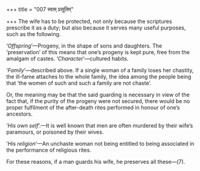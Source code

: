 +++
title = "007 स्वाम् प्रसूतिम्"

+++
The wife has to be protected, not only because the scriptures prescribe
it as a duty; but also because it serves many useful purposes, such as
the following.

‘*Offspring*’—Progeny, in the shape of sons and daughters. The
‘preservation’ of this means that one’s progeny is kept pure, free from
the amalgam of castes. ‘*Character*’—cultured habits.

‘*Family*’—described above. If a single woman of a family loses her
chastity, the ill-fame attaches to the whole family, the idea among the
people being that ‘the women of such and such a family are not chaste’.

Or, the meaning may be that the said guarding is necessary in view of
the fact that, if the purity of the progeny were not secured, there
would be no proper fulfilment of the after-death rites performed in
honour of one’s ancestors.

‘*His own self*’.—It is well known that men are often murdered by their
wife’s paramours, or poisoned by their wives.

‘*His religion*’—An unchaste woman not being entitled to being
associated in the performance of religious rites.

For these reasons, if a man guards his wife, he preserves all these—(7).


